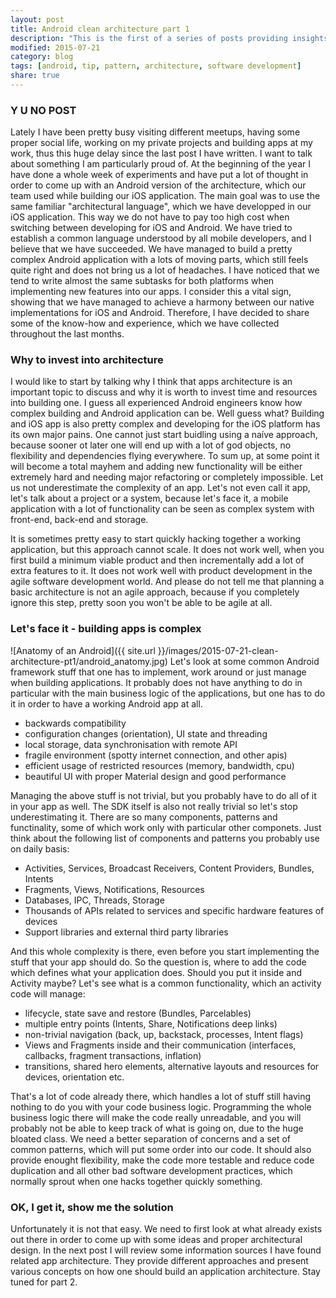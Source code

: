```yaml
---
layout: post
title: Android clean architecture part 1
description: "This is the first of a series of posts providing insights and know-how about a particular architecture style used while implementing a fresh production ready android application."
modified: 2015-07-21
category: blog
tags: [android, tip, pattern, architecture, software development]
share: true
---
```


### Y U NO POST
Lately I have been pretty busy visiting different meetups, having some proper social life, working on my private projects and building apps at my work, thus this huge delay since the last post I have written. I want to talk about something I am particularly proud of. At the beginning of the year I have done a whole week of experiments and have put a lot of thought in order to come up with an Android version of the architecture, which our team used while building our iOS application. The main goal was to use the same familiar "architectural language", which we have developped in our iOS application. This way we do not have to pay too high cost when switching between developing for iOS and Android. We have tried to establish a common language understood by all mobile developers, and I believe that we have succeeded. We have managed to build a pretty complex Android application with a lots of moving parts, which still feels quite right and does not bring us a lot of headaches. I have noticed that we tend to write almost the same subtasks for both platforms when implementing new features into our apps. I consider this a vital sign, showing that we have managed to achieve a harmony between our native implementations for iOS and Android. Therefore, I have decided to share some of the know-how and experience, which we have collected throughout the last months.

### Why to invest into architecture
I would like to start by talking why I think that apps architecture is an important topic to discuss and why it is worth to invest time and resources into building one. I guess all experienced Android engineers know how complex building and Android application can be. Well guess what? Building and iOS app is also pretty complex and developing for the iOS platform has its own major pains. One cannot just start buidling using a naíve approach, because sooner ot later one will end up with a lot of god objects, no flexibility and dependencies flying everywhere. To sum up, at some point it will become a total mayhem and adding new functionality will be either extremely hard and needing major refactoring or completely impossible. Let us not underestimate the complexity of an app. Let's not even call it app, let's talk about a project or a system, because let's face it, a mobile application with a lot of functionality can be seen as complex system with front-end, back-end and storage.

It is sometimes pretty easy to start quickly hacking together a working application, but this approach cannot scale. It does not work well, when you first build a minimum viable product and then incrementally add a lot of extra features to it. It does not work well with product development in the agile software development world. And please do not tell me that planning a basic architecture is not an agile approach, because if you completely ignore this step, pretty soon you won't be able to be agile at all.

### Let's face it - building apps is complex
![Anatomy of an Android]({{ site.url }}/images/2015-07-21-clean-architecture-pt1/android_anatomy.jpg)
Let's look at some common Android framework stuff that one has to implement, work around or just manage when building applications. It probably does not have anything to do in particular with the main business logic of the applications, but one has to do it in order to have a working Android app at all.

* backwards compatibility
* configuration changes (orientation), UI state and threading
* local storage, data synchronisation with remote API
* fragile environment (spotty internet connection, and other apis)
* efficient usage of restricted resources (memory, bandwidth, cpu) 
* beautiful UI with proper Material design and good performance

Managing the above stuff is not trivial, but you probably have to do all of it in your app as well. The SDK itself is also not really trivial so let's stop underestimating it. There are so many components, patterns and functinality, some of which work only with particular other componets. Just think about the following list of components and patterns you probably use on daily basis:

* Activities, Services, Broadcast Receivers, Content Providers, Bundles, Intents
* Fragments, Views, Notifications, Resources
* Databases, IPC, Threads, Storage
* Thousands of APIs related to services and specific hardware features of devices
* Support libraries and external third party libraries

And this whole complexity is there, even before you start implementing the stuff that your app should do. So the question is, where to add the code which defines what your application does. Should you put it inside and Activity maybe? Let's see what is a common functionality, which an activity code will manage:

* lifecycle, state save and restore (Bundles, Parcelables)
* multiple entry points (Intents, Share, Notifications deep links)
* non-trivial navigation (back, up, backstack, processes, Intent flags)
* Views and Fragments inside and their communication (interfaces, callbacks, fragment transactions, inflation)
* transitions, shared hero elements, alternative layouts and resources for devices, orientation etc.

That's a lot of code already there, which handles a lot of stuff still having nothing to do you with your code business logic. Programming the whole business logic there will make the code really unreadable, and you will probably not be able to keep track of what is going on, due to the huge bloated class. We need a better separation of concerns and a set of common patterns, which will put some order into our code. It should also provide enought flexibility, make the code more testable and reduce code duplication and all other bad software development practices, which normally sprout when one hacks together quickly something.

### OK, I get it, show me the solution
Unfortunately it is not that easy. We need to first look at what already exists out there in order to come up with some ideas and proper architectural design. In the next post I will review some information sources I have found related app architecture. They provide different approaches and present various concepts on how one should build an application architecture. Stay tuned for part 2.
